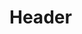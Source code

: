 <!-- TITLE: Time Rifts -->
<!-- SUBTITLE: Opens three chaotic time rifts, causing between 234 and 300 damage to all creatures in the vicinity of your target. -->

# Header